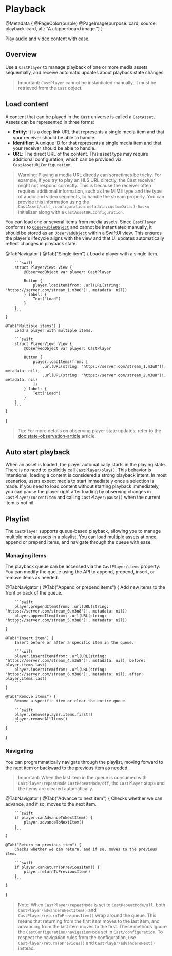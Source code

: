 # Playback

@Metadata {
    @PageColor(purple)
    @PageImage(purpose: card, source: playback-card, alt: "A clapperboard image.")
}

Play audio and video content with ease.

## Overview

Use a ``CastPlayer`` to manage playback of one or more media assets sequentially, and receive automatic updates about playback state changes.

> Important: ``CastPlayer`` cannot be instantiated manually, it must be retrieved from the ``Cast`` object.

## Load content

A content that can be played in the ``Cast`` universe is called a ``CastAsset``. Assets can be represented in three forms:

- **Entity**: It is a deep link URL that represents a single media item and that your receiver should be able to handle.
- **Identifier**: A unique ID for that represents a single media item and that your receiver should be able to handle.
- **URL**: The direct URL of the content. This asset type may require additional configuration, which can be provided via ``CastAssetURLConfiguration``.

> Warning: Playing a media URL directly can sometimes be tricky. For example, if you try to play an HLS URL directly, the Cast receiver might not respond correctly. This is because the receiver often requires additional information, such as the MIME type and the type of audio and video segments, to handle the stream properly. You can provide this information using the ``CastAsset/url(_:configuration:metadata:customData:)-6xskn`` initializer along with a ``CastAssetURLConfiguration``.

You can load one or several items from media assets. Since ``CastPlayer`` conforms to [`ObservableObject`](https://developer.apple.com/documentation/combine/observableobject) and cannot be instantiated manually, it should be stored as an [`ObservedObject`](https://developer.apple.com/documentation/swiftui/observedobject) within a SwiftUI view. This ensures the player's lifecycle aligns with the view and that UI updates automatically reflect changes in playback state.

@TabNavigator {
    @Tab("Single item") {
        Load a player with a single item.

        ```swift
        struct PlayerView: View {
            @ObservedObject var player: CastPlayer

            Button {
                player.loadItem(from: .url(URL(string: "https://server.com/stream_1.m3u8")!, metadata: nil))
            } label: {
                Text("Load")
            }
        }
        ```
    }

    @Tab("Multiple items") {
        Load a player with multiple items.

        ```swift
        struct PlayerView: View {
            @ObservedObject var player: CastPlayer
            
            Button {
                player.loadItems(from: [
                    .url(URL(string: "https://server.com/stream_1.m3u8")!, metadata: nil),
                    .url(URL(string: "https://server.com/stream_2.m3u8")!, metadata: nil)
                ])
            } label: {
                Text("Load")
            }
        }
        ```
    }
}

> Tip: For more details on observing player state updates, refer to the <doc:state-observation-article> article.

## Auto start playback

When an asset is loaded, the player automatically starts in the playing state. There is no need to explicitly call ``CastPlayer/play()``. This behavior is intentional, loading a content is considered a strong playback intent. In most scenarios, users expect media to start immediately once a selection is made. If you need to load content without starting playback immediately, you can pause the player right after loading by observing changes in ``CastPlayer/currentItem`` and calling ``CastPlayer/pause()`` when the current item is not nil.

## Playlist

The ``CastPlayer`` supports queue-based playback, allowing you to manage multiple media assets in a playlist. You can load multiple assets at once, append or prepend items, and navigate through the queue with ease.

### Managing items

The playback queue can be accessed via the ``CastPlayer/items`` property. You can modify the queue using the API to append, prepend, insert, or remove items as needed.

@TabNavigator {
    @Tab("Append or prepend items") {
        Add new items to the front or back of the queue.

        ```swift
        player.prependItem(from: .url(URL(string: "https://server.com/stream_0.m3u8")!, metadata: nil))
        player.appendItem(from: .url(URL(string: "https://server.com/stream_5.m3u8")!, metadata: nil))
        ```
    }
    
    @Tab("Insert item") {
        Insert before or after a specific item in the queue.

        ```swift
        player.insertItem(from: .url(URL(string: "https://server.com/stream_4.m3u8")!, metadata: nil), before: player.items.last)
        player.insertItem(from: .url(URL(string: "https://server.com/stream_6.m3u8")!, metadata: nil), after: player.items.last)
        ```
    }
    
    @Tab("Remove items") {
        Remove a specific item or clear the entire queue.

        ```swift
        player.remove(player.items.first!)
        player.removeAllItems()
        ```
    }
}

### Navigating

You can programmatically navigate through the playlist, moving forward to the next item or backward to the previous item as needed.

> Important: When the last item in the queue is consumed with ``CastPlayer/repeatMode`` ``CastRepeatMode/off``, the ``CastPlayer`` stops and the items are cleared automatically.

@TabNavigator {
    @Tab("Advance to next item") {
        Checks whether we can advance, and if so, moves to the next item.

        ```swift
        if player.canAdvanceToNextItem() {
            player.advanceToNextItem()
        }
        ```
    }
    
    @Tab("Return to previous item") {
        Checks whether we can return, and if so, moves to the previous item.

        ```swift
        if player.canReturnToPreviousItem() {
            player.returnToPreviousItem()
        }
        ```
    }
}

> Note: When ``CastPlayer/repeatMode`` is set to ``CastRepeatMode/all``, both ``CastPlayer/advanceToNextItem()`` and ``CastPlayer/returnToPreviousItem()`` wrap around the queue. This means that returning from the first item moves to the last item, and advancing from the last item moves to the first. These methods ignore the ``CastConfiguration/navigationMode`` set in ``Cast/configuration``. To respect the navigation rules from the configuration, use ``CastPlayer/returnToPrevious()`` and ``CastPlayer/advanceToNext()`` instead.
